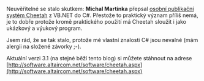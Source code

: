 <!-- dcterms:identifier = riderweblog#156 -->
<!-- dcterms:title = Cheetah pod C# -->
<!-- dcterms:abstract = Našla se dobrá duše, která přepsala tento blogovací systém do C# -->
<!-- np9:categoryId = 1 -->
<!-- x4w:category = Koně -->
<!-- np9:authorId = 1 -->
<!-- np9:authorEmail = michal.valasek@altairis.cz -->
<!-- dcterms:creator = Michal Altair Valášek -->
<!-- dcterms:created = 2004-06-27T23:00:05.783+02:00 -->
<!-- dcterms:dateAccepted = 2004-06-27T23:00:05.783+02:00 -->

Neuvěřitelné se stalo skutkem: <strong>Michal Martinka</strong> přepsal [osobní publikační systém Cheetah](/entry/article-20040621.aspx) z VB.NET do C#. Přestože to praktický význam příliš nemá, je to dobře protože kromě praktického použití má Cheetah sloužit i jako ukázkový a výukový program.

Jsem rád, že se tak stalo, protože mé vlastní znalosti C# jsou nevalné (mám alergii na složené závorky ;-).

Aktuální verzi 3.1 (na stejné běží tento blog) si můžete stáhnout na adrese [http://software.altaircom.net/software/cheetah.aspx](http://software.altaircom.net/software/cheetah.aspx)